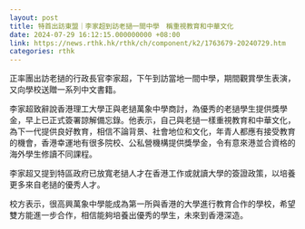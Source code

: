 ```yaml
---
layout: post
title: 特首出訪東盟｜李家超到訪老撾一間中學　稱重視教育和中華文化
date: 2024-07-29 16:12:15.000000000 +08:00
link: https://news.rthk.hk/rthk/ch/component/k2/1763679-20240729.htm
categories: rthk
---
```


正率團出訪老撾的行政長官李家超，下午到訪當地一間中學，期間觀賞學生表演，又向學校送贈一系列中文書籍。

李家超致辭說香港理工大學正與老撾萬象中學商討，為優秀的老撾學生提供獎學金，早上已正式簽署諒解備忘錄。他表示，自己與老撾一樣重視教育和中華文化，為下一代提供良好教育，相信不論背景、社會地位和文化，年青人都應有接受教育的機會，香港幸運地有很多院校、公私營機構提供獎學金，令有意來港並合資格的海外學生修讀不同課程。

李家超又提到特區政府已放寬老撾人才在香港工作或就讀大學的簽證政策，以培養更多來自老撾的優秀人才。

校方表示，很高興萬象中學能成為第一所與香港的大學進行教育合作的學校，希望雙方能進一步合作，相信能夠培養出優秀的學生，未來到香港深造。
